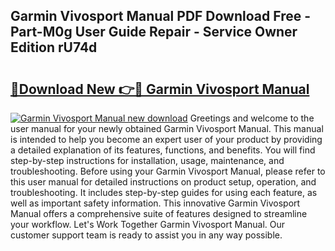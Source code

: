 ## Garmin Vivosport Manual PDF Download Free - Part-M0g User Guide Repair - Service Owner Edition rU74d

# <h2><a href="http://cf29930.oget.top/?id=Garmin+Vivosport+Manual">🔗Download New 👉🔴 Garmin Vivosport Manual</a></h2>

[![Garmin Vivosport Manual new download](https://i.imgur.com/5g1atiW.png)](http://cf29930.oget.top/?id=Garmin+Vivosport+Manual)
Greetings and welcome to the user manual for your newly obtained Garmin Vivosport Manual. This manual is intended to help you become an expert user of your product by providing a detailed explanation of its features, functions, and benefits. You will find step-by-step instructions for installation, usage, maintenance, and troubleshooting. Before using your Garmin Vivosport Manual, please refer to this user manual for detailed instructions on product setup, operation, and troubleshooting. It includes step-by-step guides for using each feature, as well as important safety information. This innovative Garmin Vivosport Manual offers a comprehensive suite of features designed to streamline your workflow. Let's Work Together Garmin Vivosport Manual. Our customer support team is ready to assist you in any way possible.
